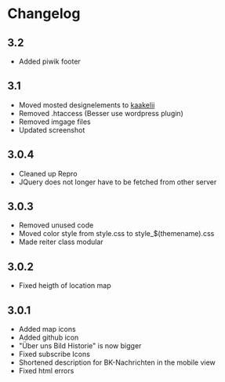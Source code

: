 # Changelog

## 3.2
- Added piwik footer

## 3.1
- Moved mosted designelements to [kaakelii](https://github.com/BK-bund/kaakeli)
- Removed .htaccess (Besser use wordpress plugin)
- Removed imgage files
- Updated screenshot

## 3.0.4
- Cleaned up Repro
- JQuery does not longer have to be fetched from other server

## 3.0.3
- Removed unused code
- Moved color style from style.css to style_$(themename).css
- Made reiter class modular

## 3.0.2
- Fixed heigth of location map

## 3.0.1
- Added map icons
- Added github icon
- "Über uns Bild Historie" is now bigger
- Fixed subscribe Icons
- Shortened description for BK-Nachrichten in the mobile view
- Fixed html errors
